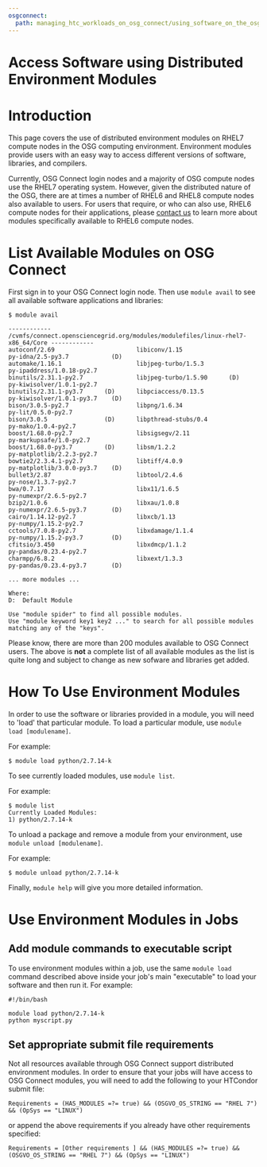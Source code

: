 ```yaml
---
osgconnect:
  path: managing_htc_workloads_on_osg_connect/using_software_on_the_osg/new_modules_list.md
---
```


Access Software using Distributed Environment Modules 
====================================



# Introduction

This page covers the use of distributed environment modules on RHEL7 compute nodes in the OSG computing environment. Environment modules provide users with an easy way to access different versions of software, libraries, and compilers. 

Currently, OSG Connect login nodes and a majority of OSG compute nodes use the RHEL7 operating system. However, given the distributed nature of the OSG, there are at times a number of RHEL6 and RHEL8 compute nodes also available to users. For users that require, or who can also use, RHEL6 compute nodes for their applications, please [contact us](mailto:support@opensciencegrid.org) to learn more about modules specifically available to RHEL6 compute nodes.

# List Available Modules on OSG Connect

First sign in to your OSG Connect login node. Then use `module avail` to see all available software applications and libraries:

	$ module avail
	
	------------ /cvmfs/connect.opensciencegrid.org/modules/modulefiles/linux-rhel7-x86_64/Core ------------
	autoconf/2.69                       libiconv/1.15                     py-idna/2.5-py3.7            (D)
	automake/1.16.1                     libjpeg-turbo/1.5.3               py-ipaddress/1.0.18-py2.7
	binutils/2.31.1-py2.7               libjpeg-turbo/1.5.90      (D)     py-kiwisolver/1.0.1-py2.7
	binutils/2.31.1-py3.7      (D)      libpciaccess/0.13.5               py-kiwisolver/1.0.1-py3.7    (D)
	bison/3.0.5-py2.7                   libpng/1.6.34                     py-lit/0.5.0-py2.7
	bison/3.0.5                (D)      libpthread-stubs/0.4              py-mako/1.0.4-py2.7
	boost/1.68.0-py2.7                  libsigsegv/2.11                   py-markupsafe/1.0-py2.7
	boost/1.68.0-py3.7         (D)      libsm/1.2.2                       py-matplotlib/2.2.3-py2.7
	bowtie2/2.3.4.1-py2.7               libtiff/4.0.9                     py-matplotlib/3.0.0-py3.7    (D)
	bullet3/2.87                        libtool/2.4.6                     py-nose/1.3.7-py2.7
	bwa/0.7.17                          libx11/1.6.5                      py-numexpr/2.6.5-py2.7
	bzip2/1.0.6                         libxau/1.0.8                      py-numexpr/2.6.5-py3.7       (D)
	cairo/1.14.12-py2.7                 libxcb/1.13                       py-numpy/1.15.2-py2.7
	cctools/7.0.8-py2.7                 libxdamage/1.1.4                  py-numpy/1.15.2-py3.7        (D)
	cfitsio/3.450                       libxdmcp/1.1.2                    py-pandas/0.23.4-py2.7
	charmpp/6.8.2                       libxext/1.3.3                     py-pandas/0.23.4-py3.7       (D) 
	
	... more modules ...
	
	Where:
	D:  Default Module
	
	Use "module spider" to find all possible modules.
	Use "module keyword key1 key2 ..." to search for all possible modules matching any of the "keys".

Please know, there are more than 200 modules available to OSG Connect users. The above is **not** a complete list of all available modules as the list is quite long and subject to change as new sofware and libraries get added. 

# How To Use Environment Modules

In order to use the software or libraries provided in a module, you will need to 'load' that particular module. To load a particular module, use `module load [modulename]`. 

For example:

	$ module load python/2.7.14-k

To see currently loaded modules, use `module list`.

For example:

	$ module list
	Currently Loaded Modules:
  	1) python/2.7.14-k

To unload a package and remove a module from your environment, use `module unload [modulename]`.

For example:

	$ module unload python/2.7.14-k

Finally, `module help` will give you more detailed information.

# Use Environment Modules in Jobs

## Add module commands to executable script

To use environment modules within a job, use the same `module load` command
described above inside your job's main "executable" to load your software 
and then run it.  For example: 

	#!/bin/bash
	
	module load python/2.7.14-k
	python myscript.py


## Set appropriate submit file requirements

Not all resources available through OSG Connect support distributed environment modules.  In order to ensure that your 
jobs will have access to OSG Connect modules, you will need to add the following to your HTCondor submit file:

	Requirements = (HAS_MODULES =?= true) && (OSGVO_OS_STRING == "RHEL 7") && (OpSys == "LINUX")
	
or append the above requirements if you already have other requirements specified:

	Requirements = [Other requirements ] && (HAS_MODULES =?= true) && (OSGVO_OS_STRING == "RHEL 7") && (OpSys == "LINUX")